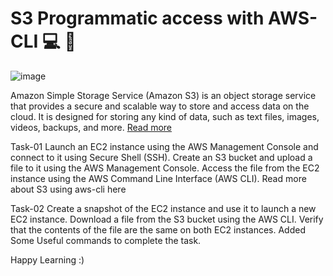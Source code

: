 # S3 Programmatic access with AWS-CLI 💻 📁

![image](https://user-images.githubusercontent.com/111104536/236603225-16d27d2e-c2a5-4bf6-94a5-c31055bf1460.png)


Amazon Simple Storage Service (Amazon S3) is an object storage service that provides a secure and scalable way to store and access data on the cloud. It is designed for storing any kind of data, such as text files, images, videos, backups, and more. [Read more](https://docs.aws.amazon.com/AmazonS3/latest/userguide/Welcome.html)

Task-01
Launch an EC2 instance using the AWS Management Console and connect to it using Secure Shell (SSH).
Create an S3 bucket and upload a file to it using the AWS Management Console.
Access the file from the EC2 instance using the AWS Command Line Interface (AWS CLI).
Read more about S3 using aws-cli here

Task-02
Create a snapshot of the EC2 instance and use it to launch a new EC2 instance.
Download a file from the S3 bucket using the AWS CLI.
Verify that the contents of the file are the same on both EC2 instances.
Added Some Useful commands to complete the task.

Happy Learning :)

